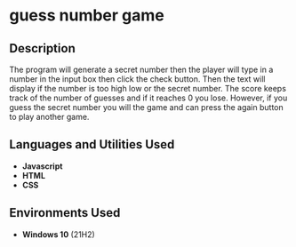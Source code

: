 <h1>guess number game</h1>



<h2>Description</h2>
The program will generate a secret number then the player will 
type in a number in the input box then click the check button. 
Then the text will display if the number is too high low or the secret number. 
The score keeps track of the number of guesses and if it reaches 0 you lose. 
However, if you guess the secret number you will the game and can press the again button to play another game.
<br />


<h2>Languages and Utilities Used</h2>

- <b>Javascript</b> 
- <b>HTML</b>
- <b>CSS</b> 

<h2>Environments Used </h2>

- <b>Windows 10</b> (21H2)



<!--
 ```diff
- text in red
+ text in green
! text in orange
# text in gray
@@ text in purple (and bold)@@
```
--!>
